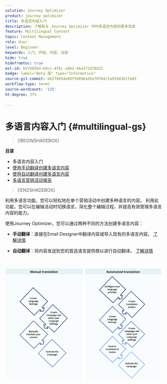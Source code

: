 ```yaml
---
solution: Journey Optimizer
product: journey optimizer
title: 多语言内容入门
description: 了解有关 Journey Optimizer 中的多语言内容的更多信息
feature: Multilingual Content
topic: Content Management
role: User
level: Beginner
keywords: 入门、开始、内容、试验
hide: true
hidefromtoc: true
exl-id: b57683b4-6dcc-4f6c-a8b2-4ba371d78d21
badge: label="Beta 版" type="Informative"
source-git-commit: b62f8954e09f50896ad5e70784c5a93943617e85
workflow-type: tm+mt
source-wordcount: '135'
ht-degree: 37%

---
```


# 多语言内容入门 {#multilingual-gs}

>[!BEGINSHADEBOX]

**目录**

* 多语言内容入门
* [使用手动翻译创建多语言内容](multilingual-manual.md)
* [使用自动翻译创建多语言内容](multilingual-automated.md)
* [多语言营销活动报告](multilingual-report.md)

>[!ENDSHADEBOX]

利用多语言功能，您可以轻松地在单个营销活动中创建多种语言的内容。 利用此功能，您可以在编辑活动时切换语言，简化整个编辑过程，并提高有效管理多语言内容的能力。

使用Journey Optimizer，您可以通过两种不同的方法创建多语言内容：

* **手动翻译**：直接在Email Designer中翻译内容或导入现有的多语言内容。 [了解详情](multilingual-manual.md)

* **自动翻译**：将内容发送到您的首选语言提供商以进行自动翻译。 [了解详情](multilingual-automated.md)

</br>

![](assets/translation_schema.png)
